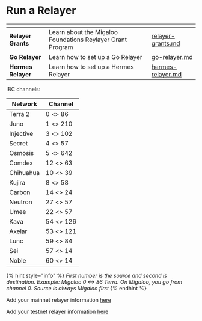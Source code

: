 # Run a Relayer

<table data-view="cards"><thead><tr><th></th><th></th><th data-hidden data-card-target data-type="content-ref"></th></tr></thead><tbody><tr><td><strong>Relayer Grants</strong></td><td>Learn about the Migaloo Foundations Reylayer Grant Program</td><td><a href="relayer-grants.md">relayer-grants.md</a></td></tr><tr><td><strong>Go Relayer</strong></td><td>Learn how to set up a Go Relayer</td><td><a href="go-relayer.md">go-relayer.md</a></td></tr><tr><td><strong>Hermes Relayer</strong></td><td>Learn how to set up a Hermes Relayer</td><td><a href="hermes-relayer.md">hermes-relayer.md</a></td></tr></tbody></table>

IBC channels:

| Network   | Channel   |
| --------- | --------- |
| Terra 2   | 0 <> 86   |
| Juno      | 1 <> 210  |
| Injective | 3 <> 102  |
| Secret    | 4 <> 57   |
| Osmosis   | 5 <> 642  |
| Comdex    | 12 <> 63  |
| Chihuahua | 10 <> 39  |
| Kujira    | 8 <> 58   |
| Carbon    | 14 <> 24  |
| Neutron   | 27 <> 57  |
| Umee      | 22 <> 57  |
| Kava      | 54 <> 126 |
| Axelar    | 53 <> 121 |
| Lunc      | 59 <> 84  |
| Sei       | 57 <> 14  |
| Noble     | 60 <> 14  |

{% hint style="info" %}
_First number is the source and second is destination. Example: Migaloo 0 <-> 86 Terra. On Migaloo, you go from channel 0. Source is always Migaloo first_
{% endhint %}

Add your mainnet relayer information [here](https://docs.google.com/spreadsheets/d/1lWDOkWRgy\_mU0LEuTPwv5Z4dclNw2OCDTNQMzw0RzyQ/edit#gid=0)

Add your testnet relayer information [here](https://docs.google.com/spreadsheets/d/10t2HBtv6L9-PES-5YaCjODREy7fBMx7PBazmIrDj55c/edit?usp=sharing)
